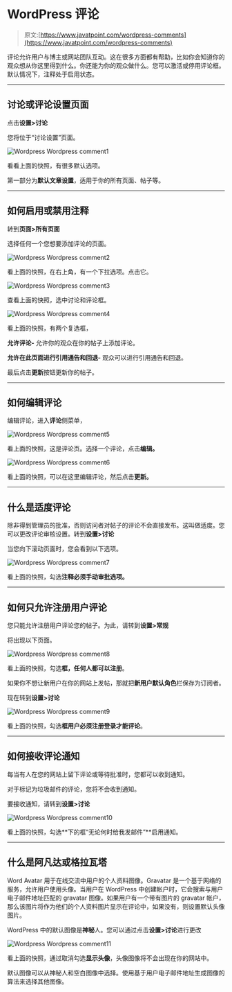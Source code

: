 # WordPress 评论

> 原文:[https://www.javatpoint.com/wordpress-comments](https://www.javatpoint.com/wordpress-comments)

评论允许用户与博主或网站团队互动。这在很多方面都有帮助，比如你会知道你的观众想从你这里得到什么。你还能为你的观众做什么。您可以激活或停用评论框。默认情况下，注释处于启用状态。

* * *

## 讨论或评论设置页面

点击**设置>讨论**

您将位于“讨论设置”页面。

![Wordpress Wordpress comment1](../Images/74177f81ed4cc6e737a474dcdab33fc7.png)

看看上面的快照，有很多默认选项。

第一部分为**默认文章设置**，适用于你的所有页面、帖子等。

* * *

## 如何启用或禁用注释

转到**页面>所有页面**

选择任何一个您想要添加评论的页面。

![Wordpress Wordpress comment2](../Images/0f5aed8496c5fe0c4d7c5462f8918fb5.png)

看上面的快照，在右上角，有一个下拉选项。点击它。

![Wordpress Wordpress comment3](../Images/f3a40745c82f4d8f91b49ac2698b0e7d.png)

查看上面的快照，选中讨论和评论框。

![Wordpress Wordpress comment4](../Images/0fceea2014551d74e9415497a0faf3d9.png)

看上面的快照，有两个复选框，

**允许评论-** 允许你的观众在你的帖子上添加评论。

**允许在此页面进行引用通告和回退-** 观众可以进行引用通告和回退。

最后点击**更新**按钮更新你的帖子。

* * *

## 如何编辑评论

编辑评论，进入**评论**侧菜单，

![Wordpress Wordpress comment5](../Images/f9494966ced4e9faaf2a5e23707a113f.png)

看上面的快照，这是评论页。选择一个评论，点击**编辑。**

![Wordpress Wordpress comment6](../Images/1f1cf7917a16713c080318e1f4b20fbd.png)

看上面的快照，可以在这里编辑评论，然后点击**更新。**

* * *

## 什么是适度评论

除非得到管理员的批准，否则访问者对帖子的评论不会直接发布。这叫做适度。您可以更改评论审核设置。转到**设置>讨论**

当您向下滚动页面时，您会看到以下选项。

![Wordpress Wordpress comment7](../Images/ba84c0be9aacac21d7bf9cd34b7f4e1e.png)

看上面的快照，勾选**注释必须手动审批选项。**

* * *

## 如何只允许注册用户评论

您只能允许注册用户评论您的帖子。为此，请转到**设置>常规**

将出现以下页面。

![Wordpress Wordpress comment8](../Images/663cf55f13da8c17aa23da2d45242a52.png)

看上面的快照，勾选**框，任何人都可以注册**。

如果你不想让新用户在你的网站上发帖，那就把**新用户默认角色**栏保存为订阅者。

现在转到**设置>讨论**

![Wordpress Wordpress comment9](../Images/dfdc1d5b8b1b085d54e2264b9313d0d4.png)

看上面的快照，勾选**框用户必须注册登录才能评论**。

* * *

## 如何接收评论通知

每当有人在您的网站上留下评论或等待批准时，您都可以收到通知。

对于标记为垃圾邮件的评论，您将不会收到通知。

要接收通知，请转到**设置>讨论**

![Wordpress Wordpress comment10](../Images/c94711d8e94ce0013738c0c04aea77b4.png)

看上面的快照，勾选**下的框“无论何时给我发邮件”**启用通知。

* * *

## 什么是阿凡达或格拉瓦塔

Word Avatar 用于在线交流中用户的个人资料图像。Gravatar 是一个基于网络的服务，允许用户使用头像。当用户在 WordPress 中创建帐户时，它会搜索与用户电子邮件地址匹配的 gravatar 图像。如果用户有一个带有图片的 gravatar 帐户，那么该图片将作为他们的个人资料图片显示在评论中，如果没有，则设置默认头像图片。

WordPress 中的默认图像是**神秘**人。您可以通过点击**设置>讨论**进行更改

![Wordpress Wordpress comment11](../Images/7964ac3b1ff6d3e1e51c3d9b956b1bb7.png)

看上面的快照，通过取消勾选**显示头像**，头像图像将不会出现在你的网站中。

默认图像可以从神秘人和空白图像中选择。使用基于用户电子邮件地址生成图像的算法来选择其他图像。